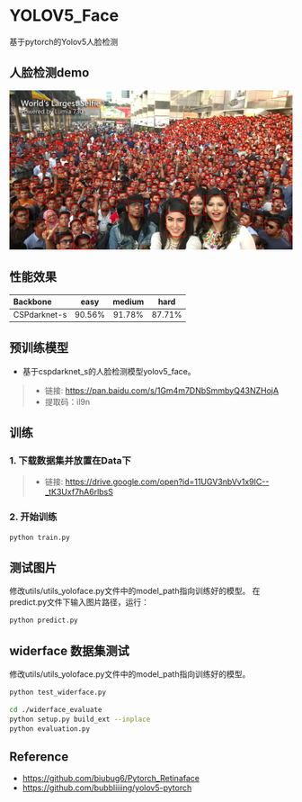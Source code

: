 # YOLOV5_Face
基于pytorch的Yolov5人脸检测
## 人脸检测demo
<img src="test_samples/result.jpg" ><br>

## 性能效果
| Backbone| easy | medium | hard |
|:-|:-:|:-:|:-:|
| CSPdarknet-s | 90.56% | 91.78% | 87.71% |

## 预训练模型
+ 基于cspdarknet_s的人脸检测模型yolov5_face。<br>
>- 链接: https://pan.baidu.com/s/1Gm4m7DNbSmmbyQ43NZHojA 
>- 提取码：il9n

## 训练
### 1. 下载数据集并放置在Data下
>- 链接: https://drive.google.com/open?id=11UGV3nbVv1x9IC--_tK3Uxf7hA6rlbsS

### 2. 开始训练
``` bash
python train.py
```
## 测试图片
修改utils/utils_yoloface.py文件中的model_path指向训练好的模型。
在predict.py文件下输入图片路径，运行：
``` bash
python predict.py
```
## widerface 数据集测试
修改utils/utils_yoloface.py文件中的model_path指向训练好的模型。
``` bash
python test_widerface.py
```
``` bash
cd ./widerface_evaluate
python setup.py build_ext --inplace
python evaluation.py
```
## Reference
- https://github.com/biubug6/Pytorch_Retinaface
- https://github.com/bubbliiiing/yolov5-pytorch


